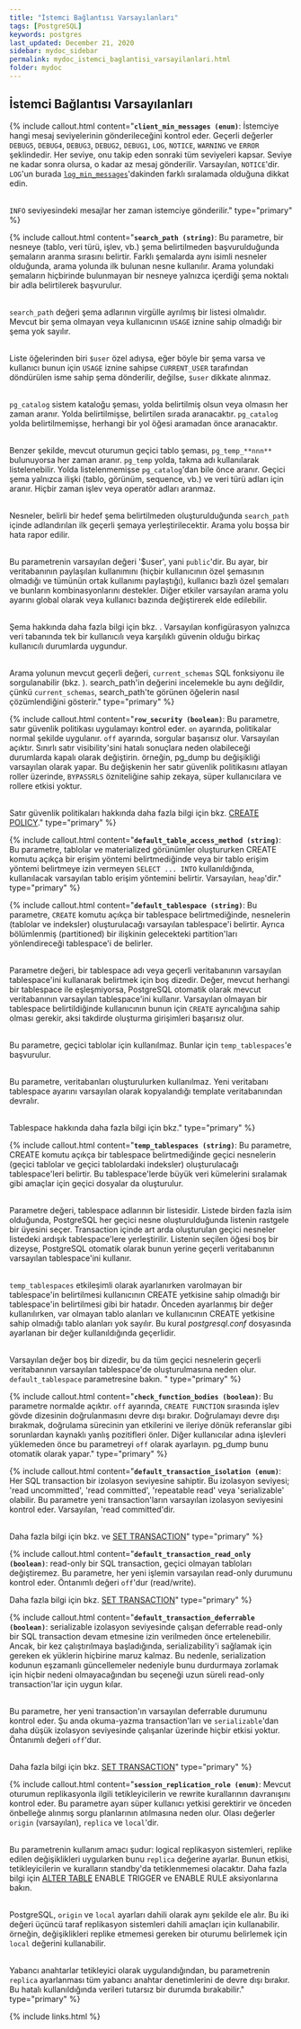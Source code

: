 ```yaml
---
title: "İstemci Bağlantısı Varsayılanları"
tags: [PostgreSQL]
keywords: postgres
last_updated: December 21, 2020
sidebar: mydoc_sidebar
permalink: mydoc_istemci_baglantisi_varsayilanlari.html
folder: mydoc
---
```


## İstemci Bağlantısı Varsayılanları

{% include callout.html content="**`client_min_messages (enum)`**: İstemciye hangi mesaj seviyelerinin gönderileceğini kontrol eder. Geçerli değerler `DEBUG5`, `DEBUG4`, `DEBUG3`, `DEBUG2`, `DEBUG1`, `LOG`, `NOTICE`, `WARNING` ve `ERROR` şeklindedir. Her seviye, onu takip eden sonraki tüm seviyeleri kapsar. Seviye ne kadar sonra olursa, o kadar az mesaj gönderilir. Varsayılan, `NOTICE`'dir. `LOG`'un burada [`log_min_messages`](mydoc_error_reporting_logging.html#when-to-log)'dakinden farklı sıralamada olduğuna dikkat edin.<br/><br/>

`INFO` seviyesindeki mesajlar her zaman istemciye gönderilir." type="primary" %}

{% include callout.html content="**`search_path (string)`**: Bu parametre, bir nesneye (tablo, veri türü, işlev, vb.) şema belirtilmeden başvurulduğunda şemaların aranma sırasını belirtir. Farklı şemalarda aynı isimli nesneler olduğunda, arama yolunda ilk bulunan nesne kullanılır. Arama yolundaki şemaların hiçbirinde bulunmayan bir nesneye yalnızca içerdiği şema noktalı bir adla belirtilerek başvurulur.<br/><br/>

`search_path` değeri şema adlarının virgülle ayrılmış bir listesi olmalıdır. Mevcut bir şema olmayan veya kullanıcının `USAGE` iznine sahip olmadığı bir şema yok sayılır.<br/><br/>

Liste öğelerinden biri `$user` özel adıysa, eğer böyle bir şema varsa ve kullanıcı bunun için `USAGE` iznine sahipse `CURRENT_USER` tarafından döndürülen isme sahip şema dönderilir, değilse, `$user` dikkate alınmaz.<br/><br/>

`pg_catalog` sistem kataloğu şeması, yolda belirtilmiş olsun veya olmasın her zaman aranır. Yolda belirtilmişse, belirtilen sırada aranacaktır. `pg_catalog` yolda belirtilmemişse, herhangi bir yol öğesi aramadan önce aranacaktır.<br/><br/>

Benzer şekilde, mevcut oturumun geçici tablo şeması, `pg_temp_**nnn**` bulunuyorsa her zaman aranır. `pg_temp` yolda, takma adı kullanılarak listelenebilir. Yolda listelenmemişse `pg_catalog`'dan bile önce aranır. Geçici şema yalnızca ilişki (tablo, görünüm, sequence, vb.) ve veri türü adları için aranır. Hiçbir zaman işlev veya operatör adları aranmaz.<br/><br/>

Nesneler, belirli bir hedef şema belirtilmeden oluşturulduğunda `search_path` içinde adlandırılan ilk geçerli şemaya yerleştirilecektir. Arama yolu boşsa bir hata rapor edilir.<br/><br/>

Bu parametrenin varsayılan değeri '$user', yani `public`'dir. Bu ayar, bir veritabanının paylaşılan kullanımını (hiçbir kullanıcının özel şemasının olmadığı ve tümünün ortak kullanımı paylaştığı), kullanıcı bazlı özel şemaları ve bunların kombinasyonlarını destekler. Diğer etkiler varsayılan arama yolu ayarını global olarak veya kullanıcı bazında değiştirerek elde edilebilir.<br/><br/>

Şema hakkında daha fazla bilgi için bkz. [](https://www.postgresql.org/docs/current/ddl-schemas.html). Varsayılan konfigürasyon yalnızca veri tabanında tek bir kullanıcılı veya karşılıklı güvenin olduğu birkaç kullanıcılı durumlarda uygundur.<br/><br/>

Arama yolunun mevcut geçerli değeri, `current_schemas` SQL fonksiyonu ile sorgulanabilir (bkz. [](https://www.postgresql.org/docs/current/functions-info.html)). search_path'in değerini incelemekle bu aynı değildir, çünkü `current_schemas`, search_path'te görünen öğelerin nasıl çözümlendiğini gösterir." type="primary" %}

{% include callout.html content="**`row_security (boolean)`**: Bu parametre, satır güvenlik politikası uygulamayı kontrol eder. `on` ayarında, politikalar normal şekilde uygulanır. `off` ayarında, sorgular başarısız olur. Varsayılan açıktır. Sınırlı satır visibility'sini hatalı sonuçlara neden olabileceği durumlarda kapalı olarak değiştirin. örneğin, pg_dump bu değişikliği varsayılan olarak yapar. Bu değişkenin her satır güvenlik politikasını atlayan roller üzerinde, `BYPASSRLS` özniteliğine sahip zekaya, süper kullanıcılara ve rollere etkisi yoktur.<br/><br/>

Satır güvenlik politikaları hakkında daha fazla bilgi için bkz. [CREATE POLICY](https://www.postgresql.org/docs/current/sql-createpolicy.html)." type="primary" %}

{% include callout.html content="**`default_table_access_method (string)`**: Bu parametre, tablolar ve materialized görünümler oluştururken CREATE komutu açıkça bir erişim yöntemi belirtmediğinde veya bir tablo erişim yöntemi belirtmeye izin vermeyen `SELECT ... INTO` kullanıldığında, kullanılacak varsayılan tablo erişim yöntemini belirtir. Varsayılan, `heap`'dir." type="primary" %}


{% include callout.html content="**`default_tablespace (string)`**: Bu parametre, `CREATE` komutu açıkça bir tablespace belirtmediğinde, nesnelerin (tablolar ve indeksler) oluşturulacağı varsayılan tablespace'i belirtir. Ayrıca bölümlenmiş (partitioned) bir ilişkinin gelecekteki partition'ları yönlendireceği tablespace'i de belirler.<br/><br/>

Parametre değeri, bir tablespace adı veya geçerli veritabanının varsayılan tablespace'ini kullanarak belirtmek için boş dizedir. Değer, mevcut herhangi bir tablespace ile eşleşmiyorsa, PostgreSQL otomatik olarak mevcut veritabanının varsayılan tablespace'ini kullanır. Varsayılan olmayan bir tablespace belirtildiğinde kullanıcının bunun için `CREATE` ayrıcalığına sahip olması gerekir, aksi takdirde oluşturma girişimleri başarısız olur.<br/><br/>

Bu parametre, geçici tablolar için kullanılmaz. Bunlar için `temp_tablespaces`'e başvurulur.<br/><br/>

Bu parametre, veritabanları oluşturulurken kullanılmaz. Yeni veritabanı tablespace ayarını varsayılan olarak kopyalandığı template veritabanından devralır.<br/><br/>

Tablespace hakkında daha fazla bilgi için bkz.[](https://www.postgresql.org/docs/current/manage-ag-tablespaces.html)" type="primary" %}


{% include callout.html content="**`temp_tablespaces (string)`**: Bu parametre, CREATE komutu açıkça bir tablespace belirtmediğinde geçici nesnelerin (geçici tablolar ve geçici tablolardaki indeksler) oluşturulacağı tablespace'leri belirtir. Bu tablespace'lerde büyük veri kümelerini sıralamak gibi amaçlar için geçici dosyalar da oluşturulur.<br/><br/>

Parametre değeri, tablespace adlarının bir listesidir. Listede birden fazla isim olduğunda, PostgreSQL her geçici nesne oluşturulduğunda listenin rastgele bir üyesini seçer. Transaction içinde art arda oluşturulan geçici nesneler listedeki ardışık tablespace'lere yerleştirilir. Listenin seçilen öğesi boş bir dizeyse, PostgreSQL otomatik olarak bunun yerine geçerli veritabanının varsayılan tablespace'ini kullanır.<br/><br/>

`temp_tablespaces` etkileşimli olarak ayarlanırken varolmayan bir tablespace'in belirtilmesi kullanıcının CREATE yetkisine sahip olmadığı bir tablespace'in belirtilmesi gibi bir hatadır. Önceden ayarlanmış bir değer kullanılırken, var olmayan tablo alanları ve kullanıcının CREATE yetkisine sahip olmadığı tablo alanları yok sayılır. Bu kural *postgresql.conf* dosyasında ayarlanan bir değer kullanıldığında geçerlidir.<br/><br/>

Varsayılan değer boş bir dizedir, bu da tüm geçici nesnelerin geçerli veritabanının varsayılan tablespace'de oluşturulmasına neden olur. `default_tablespace` parametresine bakın.
" type="primary" %}

{% include callout.html content="**`check_function_bodies (boolean)`**: Bu parametre normalde açıktır. `off` ayarında, `CREATE FUNCTION` sırasında işlev gövde dizesinin doğrulanmasını devre dışı bırakır. Doğrulamayı devre dışı bırakmak, doğrulama sürecinin yan etkilerini ve ileriye dönük referanslar gibi sorunlardan kaynaklı yanlış pozitifleri önler. Diğer kullanıcılar adına işlevleri yüklemeden önce bu parametreyi `off` olarak ayarlayın. pg_dump bunu otomatik olarak yapar." type="primary" %}

{% include callout.html content="**`default_transaction_isolation (enum)`**: Her SQL transaction bir izolasyon seviyesine sahiptir. Bu izolasyon seviyesi; 'read uncommitted', 'read committed', 'repeatable read' veya 'serializable' olabilir. Bu parametre yeni transaction'ların varsayılan izolasyon seviyesini kontrol eder. Varsayılan, 'read committed'dir.<br/><br/>

Daha fazla bilgi için bkz. [](https://www.postgresql.org/docs/current/mvcc.html) ve [SET TRANSACTION](https://www.postgresql.org/docs/current/sql-set-transaction.html)" type="primary" %}

{% include callout.html content="**`default_transaction_read_only (boolean)`**: read-only bir SQL transaction, geçici olmayan tabloları değiştiremez. Bu parametre, her yeni işlemin varsayılan read-only durumunu kontrol eder. Öntanımlı değeri `off`'dur (read/write).

Daha fazla bilgi için bkz. [SET TRANSACTION](https://www.postgresql.org/docs/current/sql-set-transaction.html)" type="primary" %}

{% include callout.html content="**`default_transaction_deferrable (boolean)`**: serializable izolasyon seviyesinde çalışan deferrable read-only bir SQL transaction devam etmesine izin verilmeden önce ertelenebilir. Ancak, bir kez çalıştırılmaya başladığında, serializability'i sağlamak için gereken ek yüklerin hiçbirine maruz kalmaz. Bu nedenle, serialization kodunun eşzamanlı güncellemeler nedeniyle bunu durdurmaya zorlamak için hiçbir nedeni olmayacağından bu seçeneği uzun süreli read-only transaction'lar için uygun kılar.<br/><br/>

Bu parametre, her yeni transaction'ın varsayılan deferrable durumunu kontrol eder. Şu anda okuma-yazma transaction'ları ve `serializable`'dan daha düşük izolasyon seviyesinde çalışanlar üzerinde hiçbir etkisi yoktur. Öntanımlı değeri `off`'dur.<br/><br/>

Daha fazla bilgi için bkz. [SET TRANSACTION](https://www.postgresql.org/docs/current/sql-set-transaction.html)" type="primary" %}

{% include callout.html content="**`session_replication_role (enum)`**: Mevcut oturumun replikasyonla ilgili tetikleyicilerin ve rewrite kurallarının davranışını kontrol eder. Bu parametre ayarı süper kullanıcı yetkisi gerektirir ve önceden önbelleğe alınmış sorgu planlarının atılmasına neden olur. Olası değerler `origin` (varsayılan), `replica` ve `local`'dir.<br/><br/>

Bu parametrenin kullanım amacı şudur: logical replikasyon sistemleri, replike edilen değişiklikleri uygularken bunu `replica` değerine ayarlar. Bunun etkisi, tetikleyicilerin ve kuralların standby'da tetiklenmemesi olacaktır. Daha fazla bilgi için [ALTER TABLE](https://www.postgresql.org/docs/current/sql-altertable.html) ENABLE TRIGGER ve ENABLE RULE aksiyonlarına bakın.<br/><br/>

PostgreSQL, `origin` ve `local` ayarları dahili olarak aynı şekilde ele alır. Bu iki değeri üçüncü taraf replikasyon sistemleri dahili amaçları için kullanabilir. örneğin, değişiklikleri replike etmemesi gereken bir oturumu belirlemek için `local` değerini kullanabilir.<br/><br/>

Yabancı anahtarlar tetikleyici olarak uygulandığından, bu parametrenin `replica` ayarlanması tüm yabancı anahtar denetimlerini de devre dışı bırakır. Bu hatalı kullanıldığında verileri tutarsız bir durumda bırakabilir." type="primary" %}

{% include links.html %}
